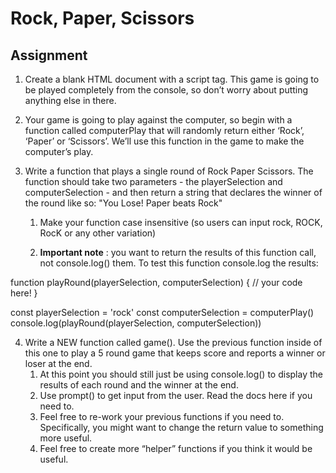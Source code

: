 # Rock, Paper, Scissors

## Assignment
1. Create a blank HTML document with a script tag. This game is going to be played completely from the console, so don’t worry about putting anything else in there.

2. Your game is going to play against the computer, so begin with a function called computerPlay that will randomly return either ‘Rock’, ‘Paper’ or ‘Scissors’. We’ll use this function in the game to make the computer’s play.

3. Write a function that plays a single round of Rock Paper Scissors. The function should take two parameters - the playerSelection and computerSelection - and then return a string that declares the winner of the round like so: "You Lose! Paper beats Rock"
    1. Make your function case insensitive (so users can input rock, ROCK, RocK or any other variation)

    2. **Important note** : you want to return the results of this function call, not console.log() them. To test this function console.log the results:

function playRound(playerSelection, computerSelection) {
    // your code here!
}

const playerSelection = 'rock'
const computerSelection = computerPlay()
console.log(playRound(playerSelection, computerSelection))
​

4. Write a NEW function called game(). Use the previous function inside of this one to play a 5 round game that keeps score and reports a winner or loser at the end.
    1. At this point you should still just be using console.log() to display the results of each round and the winner at the end.
    2. Use prompt() to get input from the user. Read the docs here if you need to.
    3. Feel free to re-work your previous functions if you need to. Specifically, you might want to change the return value to something more useful.
    4. Feel free to create more “helper” functions if you think it would be useful.